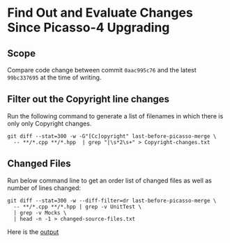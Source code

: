 # Find Out and Evaluate Changes Since Picasso-4 Upgrading

## Scope

Compare code change between commit `0aac995c76` and the latest `99bc337695` at the time of writing.

## Filter out the Copyright line changes

Run the following command to generate a list of filenames in which there is only only Copyright changes.
```
git diff --stat=300 -w -G"[Cc]opyright" last-before-picasso-merge \
  -- **/*.cpp **/*.hpp  | grep "|\s*2\s+" > Copyright-changes.txt
```

## Changed Files

Run below command line to get an order list of changed files as well as number of lines changed:
```
git diff --stat=300 -w --diff-filter=dr last-before-picasso-merge \
  -- **/*.cpp **/*.hpp | grep -v UnitTest \
  | grep -v Mocks \
  | head -n -1 > changed-source-files.txt
```

Here is the [output](https://wiki.landisgyr.net/display/E360APACP/Find+Out+and+Evaluate+Changes+Since+Picasso-4+Upgrading?preview=/297112469/297112518/changed-source-file-list-1.txt)
